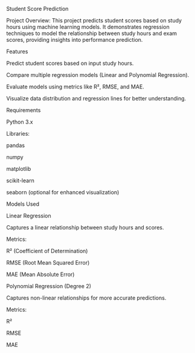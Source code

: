 Student Score Prediction

Project Overview:
This project predicts student scores based on study hours using machine learning models. It demonstrates regression techniques to model the relationship between study hours and exam scores, providing insights into performance prediction.

Features

Predict student scores based on input study hours.

Compare multiple regression models (Linear and Polynomial Regression).

Evaluate models using metrics like R², RMSE, and MAE.

Visualize data distribution and regression lines for better understanding.

Requirements

Python 3.x

Libraries:

pandas

numpy

matplotlib

scikit-learn

seaborn (optional for enhanced visualization)

Models Used

Linear Regression

Captures a linear relationship between study hours and scores.

Metrics:

R² (Coefficient of Determination)

RMSE (Root Mean Squared Error)

MAE (Mean Absolute Error)

Polynomial Regression (Degree 2)

Captures non-linear relationships for more accurate predictions.

Metrics:

R²

RMSE

MAE